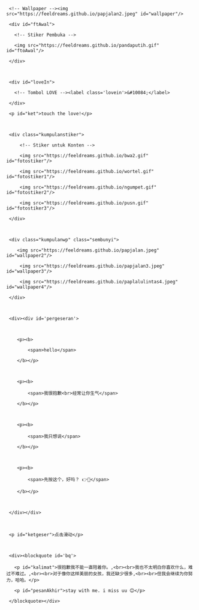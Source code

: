 <!DOCTYPE html>

<html lang="id">

<meta charset='UTF-8'/><meta content='width=device-width, initial-scale=1, user-scalable=1, minimum-scale=1, maximum-scale=5' name='viewport'/><meta content='IE=edge' http-equiv='X-UA-Compatible'/>

  

  <link rel="preconnect" href="https://fonts.googleapis.com">

  <link rel="preconnect" href="https://fonts.gstatic.com" crossorigin>

  <link href="https://fonts.googleapis.com/css2?family=Nunito+Sans:wght@400;700&display=swap" rel="stylesheet">

  <link href="https://fonts.googleapis.com/css2?family=Sono:wght@600&display=swap" rel="stylesheet">

  <link href="https://fonts.googleapis.com/css2?family=Nerko+One&display=swap" rel="stylesheet">



  <script src="https://cdn.jsdelivr.net/npm/sweetalert2@11.0.19/dist/sweetalert2.all.min.js"></script>

  <script src="https://unpkg.com/typeit@8.7.0/dist/index.umd.js"></script><link href="https://feeldreams.github.io/dibacadong/style.css" rel="stylesheet" type="text/css" />

  <script src="https://kit.fontawesome.com/4f3ce16e3e.js" crossorigin="anonymous"></script>

  

<head>

<title>对于美丽的女人 </title>

<link rel="icon" type="image/x-icon" href="https://malasid.github.io/favicon.png">

<meta name="description" content="HTML Bucin Malas.id">

<!-- 

  Made with love by Rayys!

  

     Blog: feeldream.id

     Instagram: @rayyarrr

     TikTok: @feelthisray

     Email: rayyarr73@gmail.com

     

  Thanks to all <3

-->

</head>

<body>

	

   <!-- Ganti Audio di sini -->

   <audio src="https://feeldreams.github.io/audio/seandainya.mp3" id="linkmp3" class="sembunyi"></audio>

   

   <div id="bodyblur">

     <!-- Wallpaper --><img src="https://feeldreams.github.io/papjalan2.jpeg" id="wallpaper"/>

   </div>

   

   <div id='Content'>



     <div id="ftAwal">

       <!-- Stiker Pembuka -->

       <img src="https://feeldreams.github.io/pandaputih.gif" id="ftoAwal"/>

     </div>



     <div id="loveIn">

       <!-- Tombol LOVE --><label class='lovein'>&#10084;</label>

     </div>

     <p id="ket">touch the love!</p>



     <div class="kumpulanstiker">

         <!-- Stiker untuk Konten -->

         <img src="https://feeldreams.github.io/bwa2.gif" id="fotostiker"/>

         <img src="https://feeldreams.github.io/wortel.gif" id="fotostiker1"/>

         <img src="https://feeldreams.github.io/ngumpet.gif" id="fotostiker2"/>

         <img src="https://feeldreams.github.io/pusn.gif" id="fotostiker3"/>

     </div>

     

     <div class="kumpulanwp" class="sembunyi">

     	<img src="https://feeldreams.github.io/papjalan.jpeg" id="wallpaper2"/>

         <img src="https://feeldreams.github.io/papjalan3.jpeg" id="wallpaper3"/>

         <img src="https://feeldreams.github.io/paplalulintas4.jpeg" id="wallpaper4"/>

     </div>

     

     <div><div id='pergeseran'>

     	

        <p><b>

	        <span>hello</span>

        </b></p>

        

        <p><b>

	        <span>我很抱歉<br>经常让你生气</span>

        </b></p>



        <p><b>

	        <span>我只想说</span>

        </b></p>

        

        <p><b>

	        <span>先按这个，好吗？ 👉💌</span>

        </b></p>

        

     </div></div>



     <p id="ketgeser">点击滑动</p>



     <div><blockquote id='bq'>

       <p id="kalimat">很抱歉我不能一直陪着你。,<br><br>我也不太明白你喜欢什么，难过不难过。,<br><br>对于像你这样美丽的女孩，我还缺少很多,<br><br>但我会继续为你努力，哈哈。</p>

       <p id="pesanAkhir">stay with me. i miss uu 😊</p>

     </blockquote></div>

     

   </div>



<script>const body = document.querySelector("body"); const iniwp = [];iden = 1; iniwp[1] = wallpaper.src; iniwp[2] = wallpaper2.src; iniwp[3] = wallpaper3.src; iniwp[4] = wallpaper4.src; katakata = kalimat.innerHTML;pesanAkhir2 = pesanAkhir.innerHTML;kalimat.innerHTML = "";pesanAkhir.innerHTML=""; const swalst = Swal.mixin({timer: 2500, allowOutsideClick: false, showConfirmButton: false, timerProgressBar: true, imageHeight: 90,}); audio = new Audio('' + linkmp3.src); ftganti=0;fungsi=0;fungsiAwal=0;deffotostiker=fotostiker.src;function berjatuhan() {const heart = document.createElement("div"); heart.className = "fas fa-heart"; heart.style.left = (Math.random() * 90)+"vw"; heart.style.animationDuration = (Math.random()*3)+2+"s"; body.appendChild(heart);} setInterval(function name(params) {var heartArr = document.querySelectorAll(".fa-heart"); if (heartArr.length > 100) {heartArr[0].remove()}},100);Content.style = "opacity:1;margin-top:14vh"; const swals = Swal.mixin({allowOutsideClick: false, cancelButtonColor: '#FF0040', imageHeight: 80,}); </script>

<script src="https://malasid.github.io/html/bikinkesal.js"></script>

</body>

</html>
